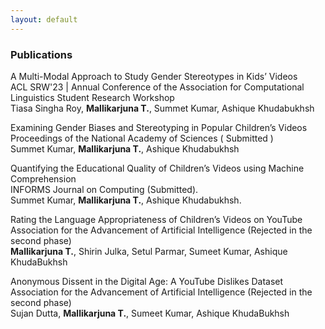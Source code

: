 ```yaml
---
layout: default
---
```


### Publications 

<span class='paper-title'>A Multi-Modal Approach to Study Gender Stereotypes in Kids’ Videos </span>\
ACL SRW'23 | Annual Conference of the Association for Computational Linguistics Student Research Workshop \
Tiasa Singha Roy, **Mallikarjuna T.**, Summet Kumar, Ashique Khudabukhsh 

<span class='paper-title'>Examining Gender Biases and Stereotyping in Popular Children’s Videos</span>\
Proceedings of the National Academy of Sciences ( Submitted ) \
Summet Kumar, **Mallikarjuna T.**, Ashique Khudabukhsh 

<span class='paper-title'>Quantifying the Educational Quality of Children’s Videos using Machine Comprehension </span>\
INFORMS Journal on Computing (Submitted). \
Summet Kumar, **Mallikarjuna T.**, Ashique Khudabukhsh. 

<span class='paper-title'>Rating the Language Appropriateness of Children’s Videos on YouTube </span>\
Association for the Advancement of Artificial Intelligence (Rejected in the second phase) \
**Mallikarjuna T.**, Shirin Julka, Setul Parmar, Sumeet Kumar, Ashique KhudaBukhsh

<span class='paper-title'> Anonymous Dissent in the Digital Age: A YouTube Dislikes Dataset </span>\
Association for the Advancement of Artificial Intelligence (Rejected in the second phase) \
Sujan Dutta, **Mallikarjuna T.**, Sumeet Kumar, Ashique KhudaBukhsh


